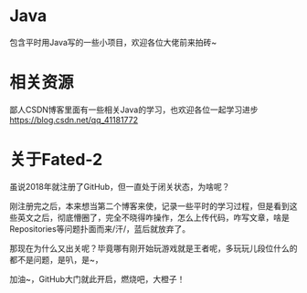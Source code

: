 # Java
包含平时用Java写的一些小项目，欢迎各位大佬前来拍砖~
# 相关资源
鄙人CSDN博客里面有一些相关Java的学习，也欢迎各位一起学习进步
https://blog.csdn.net/qq_41181772
# 关于Fated-2
虽说2018年就注册了GitHub，但一直处于闭关状态，为啥呢？

刚注册完之后，本来想当第二个博客来使，记录一些平时的学习过程，但是看到这些英文之后，彻底懵圈了，完全不晓得咋操作，怎么上传代码，咋写文章，啥是Repositories等问题扑面而来/汗/，蓝后就放弃了。

那现在为什么又出关呢？毕竟哪有刚开始玩游戏就是王者呢，多玩玩儿段位什么的都不是问题，是叭，是~，

加油~，GitHub大门就此开启，燃烧吧，大橙子！

